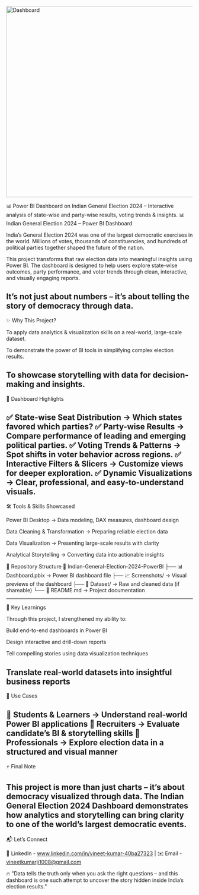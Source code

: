 <img width="873" height="514" alt="Dashboard" src="https://github.com/user-attachments/assets/c7552bae-2225-4888-b9d4-a15bb88f460e" />


📊 Power BI Dashboard on Indian General Election 2024 – Interactive analysis of state-wise and party-wise results, voting trends &amp; insights.
📊 Indian General Election 2024 – Power BI Dashboard

India’s General Election 2024 was one of the largest democratic exercises in the world. Millions of votes, thousands of constituencies, and hundreds of political parties together shaped the future of the nation.

This project transforms that raw election data into meaningful insights using Power BI. The dashboard is designed to help users explore state-wise outcomes, party performance, and voter trends through clean, interactive, and visually engaging reports.

It’s not just about numbers – it’s about telling the story of democracy through data.
------------------------------------------
✨ Why This Project?

To apply data analytics & visualization skills on a real-world, large-scale dataset.

To demonstrate the power of BI tools in simplifying complex election results.

To showcase storytelling with data for decision-making and insights.
---------------------------------------------
🚀 Dashboard Highlights

✅ State-wise Seat Distribution → Which states favored which parties?
✅ Party-wise Results → Compare performance of leading and emerging political parties.
✅ Voting Trends & Patterns → Spot shifts in voter behavior across regions.
✅ Interactive Filters & Slicers → Customize views for deeper exploration.
✅ Dynamic Visualizations → Clear, professional, and easy-to-understand visuals.
--------------------------------------------
🛠️ Tools & Skills Showcased

Power BI Desktop → Data modeling, DAX measures, dashboard design

Data Cleaning & Transformation → Preparing reliable election data

Data Visualization → Presenting large-scale results with clarity

Analytical Storytelling → Converting data into actionable insights

📂 Repository Structure
📁 Indian-General-Election-2024-PowerBI
 ├── 📊 Dashboard.pbix        → Power BI dashboard file
 ├── 📈 Screenshots/          → Visual previews of the dashboard
 ├── 📂 Dataset/              → Raw and cleaned data (if shareable)
 └── 📄 README.md             → Project documentation

--------------------------------------------------

🎯 Key Learnings

Through this project, I strengthened my ability to:

Build end-to-end dashboards in Power BI

Design interactive and drill-down reports

Tell compelling stories using data visualization techniques

Translate real-world datasets into insightful business reports
------------------------------------------
📌 Use Cases

🔹 Students & Learners → Understand real-world Power BI applications
🔹 Recruiters → Evaluate candidate’s BI & storytelling skills
🔹 Professionals → Explore election data in a structured and visual manner
-----------------------------------------
⚡ Final Note

This project is more than just charts – it’s about democracy visualized through data.
The Indian General Election 2024 Dashboard demonstrates how analytics and storytelling can bring clarity to one of the world’s largest democratic events.
-------------------------------------------
📬 Let’s Connect

💼 LinkedIn -  www.linkedin.com/in/vineet-kumar-40ba27323
 | ✉️ Email - vineetkumarji1008@gmail.com

🔥 "Data tells the truth only when you ask the right questions – and this dashboard is one such attempt to uncover the story hidden inside India’s election results."
